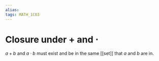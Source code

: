 ```yaml
---
alias:
tags: MATH_1C03
---
```

# Closure under $+$ and $\cdot$
$a+b$ and $a\cdot b$ must exist and be in the same [[set]] that $a$ and $b$ are in. 